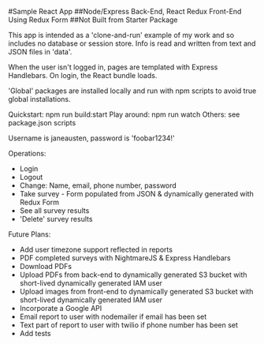 #Sample React App
##Node/Express Back-End, React Redux Front-End Using Redux Form
##Not Built from Starter Package

This app is intended as a 'clone-and-run' example of my work and so includes no database or session store.  Info is read and written from text and JSON files in 'data'.

When the user isn't logged in, pages are templated with Express Handlebars.  On login, the React bundle loads.

'Global' packages are installed locally and run with npm scripts to avoid true global installations.

Quickstart: npm run build:start
Play around: npm run watch
Others: see package.json scripts

Username is janeausten, password is 'foobar1234!'

Operations:
* Login
* Logout
* Change: Name, email, phone number, password
* Take survey - Form populated from JSON & dynamically generated with Redux Form
* See all survey results
* 'Delete' survey results

Future Plans:
* Add user timezone support reflected in reports
* PDF completed surveys with NightmareJS & Express Handlebars
* Download PDFs
* Upload PDFs from back-end to dynamically generated S3 bucket with short-lived dynamically generated IAM user
* Upload images from front-end to dynamically generated S3 bucket with short-lived dynamically generated IAM user
* Incorporate a Google API
* Email report to user with nodemailer if email has been set
* Text part of report to user with twilio if phone number has been set
* Add tests
